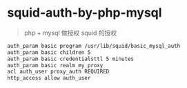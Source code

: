 # squid-auth-by-php-mysql
> php + mysql 做授权 squid 的授权
```html
auth_param basic program /usr/lib/squid/basic_mysql_auth
auth_param basic children 5
auth_param basic credentialsttl 5 minutes
auth_param basic realm my proxy
acl auth_user proxy_auth REQUIRED
http_access allow auth_user
```

